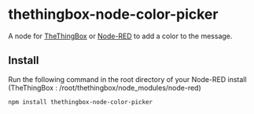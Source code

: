 thethingbox-node-color-picker
==========================

A node for <a href="http://thethingbox.io">TheThingBox</a> or <a href="http://nodered.org">Node-RED</a> to add a color to the message.


Install
-------

Run the following command in the root directory of your Node-RED install (TheThingBox : /root/thethingbox/node_modules/node-red)

    npm install thethingbox-node-color-picker
